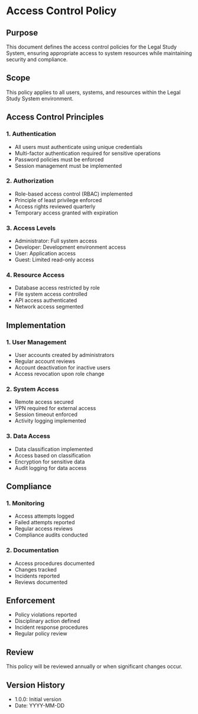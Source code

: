 # Access Control Policy

## Purpose
This document defines the access control policies for the Legal Study System, ensuring appropriate access to system resources while maintaining security and compliance.

## Scope
This policy applies to all users, systems, and resources within the Legal Study System environment.

## Access Control Principles

### 1. Authentication
- All users must authenticate using unique credentials
- Multi-factor authentication required for sensitive operations
- Password policies must be enforced
- Session management must be implemented

### 2. Authorization
- Role-based access control (RBAC) implemented
- Principle of least privilege enforced
- Access rights reviewed quarterly
- Temporary access granted with expiration

### 3. Access Levels
- Administrator: Full system access
- Developer: Development environment access
- User: Application access
- Guest: Limited read-only access

### 4. Resource Access
- Database access restricted by role
- File system access controlled
- API access authenticated
- Network access segmented

## Implementation

### 1. User Management
- User accounts created by administrators
- Regular account reviews
- Account deactivation for inactive users
- Access revocation upon role change

### 2. System Access
- Remote access secured
- VPN required for external access
- Session timeout enforced
- Activity logging implemented

### 3. Data Access
- Data classification implemented
- Access based on classification
- Encryption for sensitive data
- Audit logging for data access

## Compliance

### 1. Monitoring
- Access attempts logged
- Failed attempts reported
- Regular access reviews
- Compliance audits conducted

### 2. Documentation
- Access procedures documented
- Changes tracked
- Incidents reported
- Reviews documented

## Enforcement
- Policy violations reported
- Disciplinary action defined
- Incident response procedures
- Regular policy review

## Review
This policy will be reviewed annually or when significant changes occur.

## Version History
- 1.0.0: Initial version
- Date: YYYY-MM-DD 